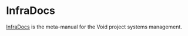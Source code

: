 # InfraDocs

[InfraDocs](https://infradocs.voidlinux.org/) is the meta-manual for the Void
project systems management.
